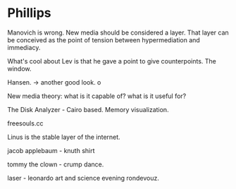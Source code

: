 # Phillips #

Manovich is wrong. New media should be considered a layer. That layer can be conceived as the point of tension between hypermediation and immediacy.

What's cool about Lev is that he gave a point to give counterpoints. The window. 

Hansen. -> another good look.                                                    o

New media theory: what is it capable of? what is it useful for?

The Disk Analyzer - Cairo based. Memory visualization.

freesouls.cc

Linus is the stable layer of the internet. 

jacob applebaum - knuth shirt

tommy the clown - crump dance.

laser - leonardo art and science evening rondevouz.

